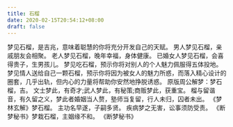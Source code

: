```yaml
---
title: 石榴
date: 2020-02-15T20:54:12+08:00
draft: false
---
```


梦见石榴，是吉兆，意味着聪慧的你将充分开发自己的天赋。
男人梦见石榴，亲戚朋友会相聚。
老人梦见石榴，晚年幸福，身体健康。
已婚女人梦见石榴，会喜得贵子，生男孩儿。
梦见吃石榴，预示你将对别人的个人魅力佩服得五体投地。
梦见情人送给自己一颗石榴，预示你将因为被女人的魅力所惑，而落入精心设计的圈套，几乎出轨，但内心的力量将帮助你安然地挣脱诱惑。
原版周公解梦：梦石榴，吉。
文士梦此，有奇才;武人梦此，有秘策;商贩梦此，获重宝。
榴与留谐音，有久留之义，梦此者婚姻当人赘，塾师当复留，行人未归，囚者未出。
《梦林玄解》梦石榴。
主功名早遂，子嗣多贤。
疾病梦之无害，讼事须防受责。
《断梦秘书》梦栽石榴，主姻缘不和。
《断梦秘书》
